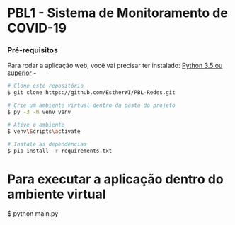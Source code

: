 # PBL1 - Sistema de Monitoramento de COVID-19

### Pré-requisitos

Para rodar a aplicação web, você vai precisar ter instalado:
[Python 3.5 ou superior](https://www.python.org/downloads/) - 


```bash
# Clone este repositório
$ git clone https://github.com/EstherWI/PBL-Redes.git

# Crie um ambiente virtual dentro da pasta do projeto
$ py -3 -m venv venv

# Ative o ambiente
$ venv\Scripts\activate

# Instale as dependências
$ pip install -r requirements.txt
```

# Para executar a aplicação dentro do ambiente virtual
$ python main.py



```
